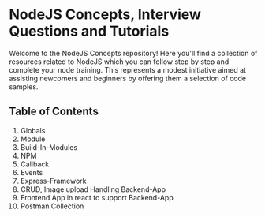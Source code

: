 # NodeJS Concepts, Interview Questions and Tutorials

Welcome to the NodeJS Concepts repository! Here you'll find a collection of resources related to NodeJS which you can follow step by step and complete your node training. This represents a modest initiative aimed at assisting newcomers and beginners by offering them a selection of code samples.

## Table of Contents

1. Globals
2. Module
3. Build-In-Modules
4. NPM
5. Callback
6. Events
7. Express-Framework
8. CRUD, Image upload Handling Backend-App
9. Frontend App in react to support Backend-App
10. Postman Collection
